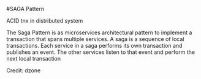 #SAGA Pattern

ACID tnx in distributed system

The Saga Pattern is as microservices architectural pattern to implement a transaction that spans multiple services. A saga is a sequence of local transactions. Each service in a saga performs its own transaction and publishes an event. The other services listen to that event and perform the next local transaction

Credit: dzone
